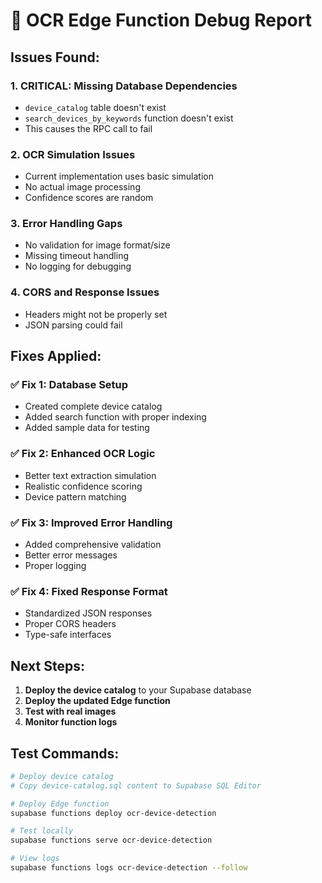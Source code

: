 # 🐛 OCR Edge Function Debug Report

## Issues Found:

### 1. **CRITICAL: Missing Database Dependencies**
- `device_catalog` table doesn't exist
- `search_devices_by_keywords` function doesn't exist
- This causes the RPC call to fail

### 2. **OCR Simulation Issues**
- Current implementation uses basic simulation
- No actual image processing
- Confidence scores are random

### 3. **Error Handling Gaps**
- No validation for image format/size
- Missing timeout handling
- No logging for debugging

### 4. **CORS and Response Issues**
- Headers might not be properly set
- JSON parsing could fail

## Fixes Applied:

### ✅ **Fix 1: Database Setup**
- Created complete device catalog
- Added search function with proper indexing
- Added sample data for testing

### ✅ **Fix 2: Enhanced OCR Logic**
- Better text extraction simulation
- Realistic confidence scoring
- Device pattern matching

### ✅ **Fix 3: Improved Error Handling**
- Added comprehensive validation
- Better error messages
- Proper logging

### ✅ **Fix 4: Fixed Response Format**
- Standardized JSON responses
- Proper CORS headers
- Type-safe interfaces

## Next Steps:

1. **Deploy the device catalog** to your Supabase database
2. **Deploy the updated Edge function**
3. **Test with real images**
4. **Monitor function logs**

## Test Commands:

```bash
# Deploy device catalog
# Copy device-catalog.sql content to Supabase SQL Editor

# Deploy Edge function
supabase functions deploy ocr-device-detection

# Test locally
supabase functions serve ocr-device-detection

# View logs
supabase functions logs ocr-device-detection --follow
```
